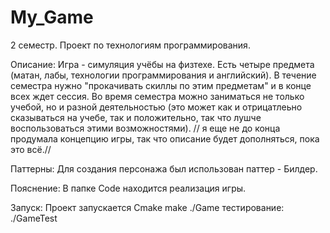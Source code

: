 # My_Game
2 семестр. Проект по технологиям программирования.

Описание:
Игра - симуляция учёбы на физтехе. Есть четыре предмета (матан, лабы, технологии программирования и английский). В течение семестра нужно  "прокачивать скиллы по этим предметам" и в конце всех ждет сессия. Во время семестра можно заниматься не только учебой, но и разной деятельностью (это может как и отрицатлеьно сказываться на учебе, так и положительно, так что лушче воспользоваться этими возможностями). // я еще не до конца продумала концепцию игры, так что описание будет дополняться, пока это всё.//

Паттерны:
Для создания персонажа был использован паттер - Билдер.

Пояснение: 
В папке Code находится реализация игры.

Запуск:
Проект запускается Cmake make ./Game тестирование: ./GameTest
